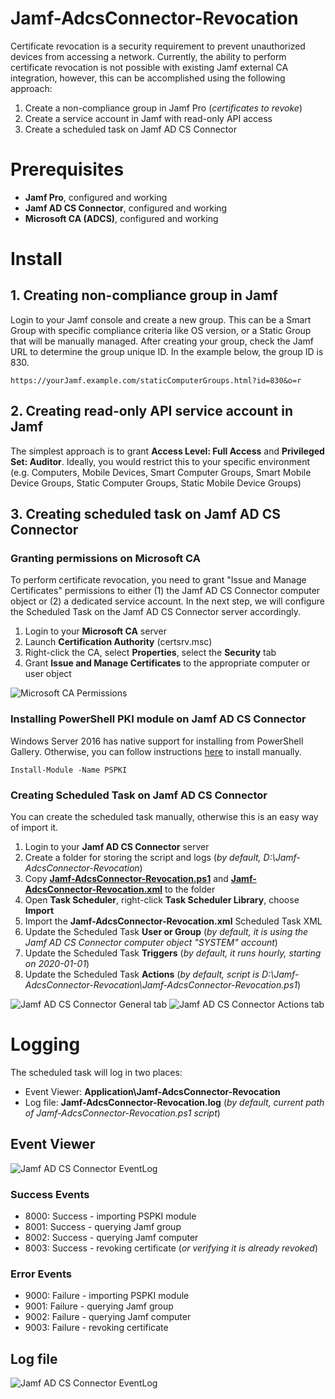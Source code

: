 # Jamf-AdcsConnector-Revocation

Certificate revocation is a security requirement to prevent unauthorized devices from accessing a network. Currently, the ability to perform certificate revocation is not possible with existing Jamf external CA integration, however, this can be accomplished using the following approach:

1. Create a non-compliance group in Jamf Pro (*certificates to revoke*)
2. Create a service account in Jamf with read-only API access
3. Create a scheduled task on Jamf AD CS Connector

# Prerequisites

- **Jamf Pro**, configured and working
- **Jamf AD CS Connector**, configured and working
- **Microsoft CA (ADCS)**, configured and working

# Install

## 1. Creating non-compliance group in Jamf

Login to your Jamf console and create a new group. This can be a Smart Group with specific compliance criteria like OS version, or a Static Group that will be manually managed. After creating your group, check the Jamf URL to determine the group unique ID. In the example below, the group ID is 830. 

	https://yourJamf.example.com/staticComputerGroups.html?id=830&o=r
  
## 2. Creating read-only API service account in Jamf

The simplest approach is to grant **Access Level: Full Access** and **Privileged Set: Auditor**. Ideally, you would restrict this to your specific environment (e.g. Computers, Mobile Devices, Smart Computer Groups, Smart Mobile Device Groups, Static Computer Groups, Static Mobile Device Groups)

## 3. Creating scheduled task on Jamf AD CS Connector

### Granting permissions on Microsoft CA

To perform certificate revocation, you need to grant "Issue and Manage Certificates" permissions to either (1) the Jamf AD CS Connector computer object or (2) a dedicated service account. In the next step, we will configure the Scheduled Task on the Jamf AD CS Connector server accordingly.  

1. Login to your **Microsoft CA** server
2. Launch **Certification Authority** (certsrv.msc)
3. Right-click the CA, select **Properties**, select the **Security** tab 
4. Grant **Issue and Manage Certificates** to the appropriate computer or user object

![Microsoft CA Permissions](/Images/certsrv.png)

### Installing PowerShell PKI module on Jamf AD CS Connector

Windows Server 2016 has native support for installing from PowerShell Gallery. Otherwise, you can follow instructions [here](https://github.com/Crypt32/PSPKI) to install manually.  

	Install-Module -Name PSPKI

### Creating Scheduled Task on Jamf AD CS Connector

You can create the scheduled task manually, otherwise this is an easy way of import it. 

1. Login to your **Jamf AD CS Connector** server
2. Create a folder for storing the script and logs (*by default, D:\Jamf-AdcsConnector-Revocation*)
3. Copy [**Jamf-AdcsConnector-Revocation.ps1**](/Jamf-AdcsConnector-Revocation.ps1) and [**Jamf-AdcsConnector-Revocation.xml**](/Jamf-AdcsConnector-Revocation.xml) to the folder
4. Open **Task Scheduler**, right-click **Task Scheduler Library**, choose **Import**
5. Import the **Jamf-AdcsConnector-Revocation.xml** Scheduled Task XML
6. Update the Scheduled Task **User or Group** (*by default, it is using the Jamf AD CS Connector computer object "SYSTEM" account*) 
7. Update the Scheduled Task **Triggers** (*by default, it runs hourly, starting on 2020-01-01*)
8. Update the Scheduled Task **Actions** (*by default, script is D:\Jamf-AdcsConnector-Revocation\Jamf-AdcsConnector-Revocation.ps1*)
 
![Jamf AD CS Connector General tab](/Images/schtasks1.png)
![Jamf AD CS Connector Actions tab](/Images/schtasks2.png)

# Logging

The scheduled task will log in two places:

- Event Viewer: **Application\Jamf-AdcsConnector-Revocation**
- Log file: **Jamf-AdcsConnector-Revocation.log** (*by default, current path of Jamf-AdcsConnector-Revocation.ps1 script*)

## Event Viewer 

![Jamf AD CS Connector EventLog](/Images/eventvwr.png)

### Success Events

- 8000: Success - importing PSPKI module
- 8001: Success - querying Jamf group
- 8002: Success - querying Jamf computer
- 8003: Success - revoking certificate (*or verifying it is already revoked*)

### Error Events

- 9000: Failure - importing PSPKI module
- 9001: Failure - querying Jamf group
- 9002: Failure - querying Jamf computer
- 9003: Failure - revoking certificate

## Log file

![Jamf AD CS Connector EventLog](/Images/log.png)

